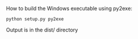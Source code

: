 

How to build the Windows executable using py2exe:

	python setup.py py2exe

Output is in the dist/ directory